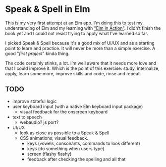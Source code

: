 # Speak & Spell in Elm

This is my very first attempt at an [Elm](https://elm-lang.org/) app. I'm doing this to test my understanding of Elm and my learning with ["Elm in Action"](https://www.manning.com/books/elm-in-action). I didn’t finish the book yet and I could not resist trying to apply what I've learned so far.

I picked Speak & Spell because it's a good mix of UI/UX and as a starting point to learn and practice. It will never be more than a simple exercise. A good "*first project*" kinda thing.

The code certainly stinks, a lot. I’m well aware that it needs more love and that I could improve it. Which is the point of this exercise: study, internalize, apply, learn some more, improve skills and code, rinse and repeat.

## TODO

- improve stateful logic
- user keyboard input (with a native Elm keyboard input package)
  - visual feedback for the onscreen keyboard
- text to speech
  - webaudio? js port?
- UI/UX
  - look as close as possible to a Speak & Spell
  - CSS animations; visual feedback.
    - keys (vowels, consonants, commands to look different)
    - keys (do something when users type)
    - screen (flashy flashy)
    - feedback after checking the spelling and all that
